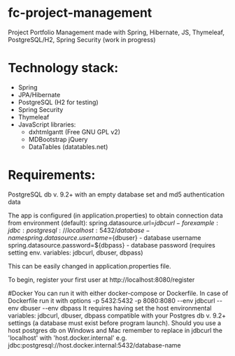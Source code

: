 # fc-project-management
Project Portfolio Management made with Spring, Hibernate, JS, Thymeleaf, PostgreSQL/H2, Spring Security (work in progress)

# Technology stack:
- Spring
- JPA/Hibernate
- PostgreSQL (H2 for testing)
- Spring Security
- Thymeleaf
- JavaScript libraries:
    - dxhtmlgantt (Free GNU GPL v2)
    - MDBootstrap jQuery
    - DataTables (datatables.net)

# Requirements:
PostgreSQL db v. 9.2+ with an empty database set and md5 authentication data

The app is configured (in application.properties) to obtain connection data from environment (default):
spring.datasource.url=${jdbcurl} - for example: jdbc:postgresql://localhost:5432/database-name
spring.datasource.username=${dbuser} - database username
spring.datasource.password=${dbpass} - database password
(requires setting env. variables: jdbcurl, dbuser, dbpass)

This can be easily changed in application.properties file.

To begin, register your first user at http://localhost:8080/register

#Docker
You can run it with either docker-compose or Dockerfile. In case of Dockerfile run it with options -p 5432:5432 -p 8080:8080 --env jdbcurl --env dbuser --env dbpass
It requires having set the host environmental variables: jdbcurl, dbuser, dbpass compatible with your Postgres db v. 9.2+ settings (a database must exist before program launch).
Should you use a host postgres db on Windows and Mac remember to replace in jdbcurl the 'localhost' with 'host.docker.internal' e.g. jdbc:postgresql://host.docker.internal:5432/database-name
